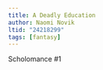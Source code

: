 ```yaml
---
title: A Deadly Education
author: Naomi Novik
ltid: "24218299"
tags: [fantasy]
---
```


Scholomance #1

